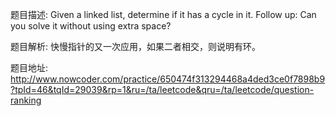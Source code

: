 ﻿题目描述:
Given a linked list, determine if it has a cycle in it.
Follow up:
Can you solve it without using extra space?

题目解析:
快慢指针的又一次应用，如果二者相交，则说明有环。

题目地址:
http://www.nowcoder.com/practice/650474f313294468a4ded3ce0f7898b9?tpId=46&tqId=29039&rp=1&ru=/ta/leetcode&qru=/ta/leetcode/question-ranking